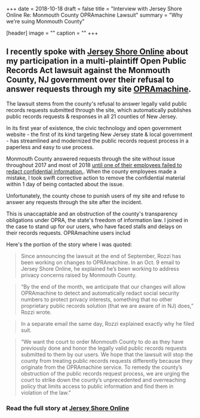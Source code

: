 +++
date = 2018-10-18
draft = false
title = "Interview with Jersey Shore Online Re: Monmouth County OPRAmachine Lawsuit"
summary = "Why we're suing Monmouth County"

[header]
image = ""
caption = ""
+++

## I recently spoke with [Jersey Shore Online](https://www.jerseyshoreonline.com/ocean-county/lawsuit-questions-when-county-can-share-public-records/) about my participation in a multi-plaintiff Open Public Records Act lawsuit against the Monmouth County, NJ government over their refusal to answer requests through my site [OPRAmachine](https://opramachine.com).

The lawsuit stems from the county's refusal to answer legally valid public records requests submitted through the site, which automatically publishes public records requests & responses in all 21 counties of New Jersey.

In its first year of existence, the civic technology and open government website - the first of its kind targeting New Jersey state & local government - has streamlined and modernized the public records request process in a paperless and easy to use process.

Monmouth County answered requests through the site without issue throughout 2017 and most of 2018 [until one of their employees failed to redact confidential information.](https://blog.opramachine.com/monmouth-opra-lawsuit/). When the county employees made a mistake, I took swift corrective action to remove the confidential material within 1 day of being contacted about the issue.

Unfortunately, the county chose to punish users of my site and refuse to answer any requests through the site after the incident.

This is unaccaptable and an obstruction of the county's transparency obligations under OPRA, the state's freedom of information law. I joined in the case to stand up for our users, who have faced stalls and delays on their records requests. OPRAmachine users includ

Here's the portion of the story where I was quoted:

>Since announcing the lawsuit at the end of September, Rozzi has been working on changes to OPRAmachine. In an Oct. 9 email to Jersey Shore Online, he explained he’s been working to address privacy concerns raised by Monmouth County.

>“By the end of the month, we anticipate that our changes will allow OPRAmachine to detect and automatically redact social security numbers to protect privacy interests, something that no other proprietary public records solution (that we are aware of in NJ) does,” Rozzi wrote.

>In a separate email the same day, Rozzi explained exactly why he filed suit.

>“We want the court to order Monmouth County to do as they have previously done and honor the legally valid public records requests submitted to them by our users. We hope that the lawsuit will stop the county from treating public records requests differently because they originate from the OPRAmachine service. To remedy the county’s obstruction of the public records request process, we are urging the court to strike down the county’s unprecedented and overreaching policy that limits access to public information and find them in violation of the law.”

### Read the full story at [Jersey Shore Online](https://www.jerseyshoreonline.com/ocean-county/lawsuit-questions-when-county-can-share-public-records/)